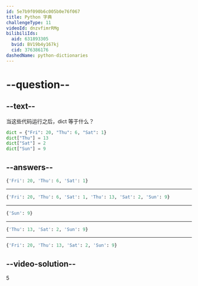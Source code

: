```yaml
---
id: 5e7b9f090b6c005b0e76f067
title: Python 字典
challengeType: 11
videoId: dnzvfimrRMg
bilibiliIds:
  aid: 631893305
  bvid: BV19b4y167kj
  cid: 376386176
dashedName: python-dictionaries
---
```


# --question--

## --text--

当这些代码运行之后，dict 等于什么？

```python
dict = {"Fri": 20, "Thu": 6, "Sat": 1}
dict["Thu"] = 13
dict["Sat"] = 2
dict["Sun"] = 9
```

## --answers--

```python
{'Fri': 20, 'Thu': 6, 'Sat': 1}
```

---

```python
{'Fri': 20, 'Thu': 6, 'Sat': 1, 'Thu': 13, 'Sat': 2, 'Sun': 9}
```

---

```python
{'Sun': 9}
```

---

```python
{'Thu': 13, 'Sat': 2, 'Sun': 9}
```

---

```python
{'Fri': 20, 'Thu': 13, 'Sat': 2, 'Sun': 9}
```

## --video-solution--

5

